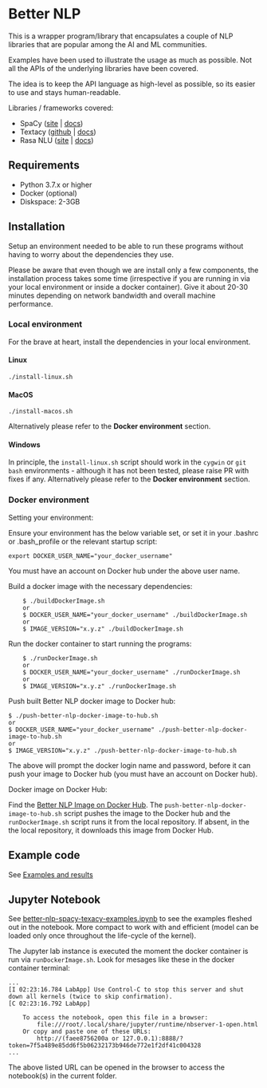 # Better NLP

This is a wrapper program/library that encapsulates a couple of NLP libraries that are popular among the AI and ML communities.

Examples have been used to illustrate the usage as much as possible. Not all the APIs of the underlying libraries have been covered.

The idea is to keep the API language as high-level as possible, so its easier to use and stays human-readable.

Libraries / frameworks covered:

- SpaCy ([site](https://spacy.io/) | [docs](https://spacy.io/usage/))
- Textacy ([github](https://github.com/chartbeat-labs/textacy) | [docs](https://chartbeat-labs.github.io/textacy/))
- Rasa NLU ([site](https://rasa.com/) | [docs](https://rasa.com/docs/nlu/))

## Requirements

- Python 3.7.x or higher
- Docker (optional)
- Diskspace: 2-3GB

## Installation

Setup an environment needed to be able to run these programs without having to worry about the dependencies they use.

Please be aware that even though we are install only a few components, the installation process takes some time (irrespective if you are running in via your local environment or inside a docker container). Give it about 20-30 minutes depending on network bandwidth and overall machine performance.

### Local environment

For the brave at heart, install the dependencies in your local environment.

#### Linux

```
./install-linux.sh
```

#### MacOS

```
./install-macos.sh
```

Alternatively please refer to the **Docker environment** section.

#### Windows

In principle, the `install-linux.sh` script should work in the `cygwin` or `git bash` environments - although it has not been tested, please raise PR with fixes if any. Alternatively please refer to the **Docker environment** section.

### Docker environment

Setting your environment:

Ensure your environment has the below variable set, or set it in your .bashrc or .bash_profile or the relevant startup script:

```
export DOCKER_USER_NAME="your_docker_username"
```

You must have an account on Docker hub under the above user name.


Build a docker image with the necessary dependencies:

```
    $ ./buildDockerImage.sh
    or
    $ DOCKER_USER_NAME="your_docker_username" ./buildDockerImage.sh
    or
    $ IMAGE_VERSION="x.y.z" ./buildDockerImage.sh
```


Run the docker container to start running the programs:

```
    $ ./runDockerImage.sh
    or
    $ DOCKER_USER_NAME="your_docker_username" ./runDockerImage.sh
    or
    $ IMAGE_VERSION="x.y.z" ./runDockerImage.sh
```


Push built Better NLP docker image to Docker hub:

```
$ ./push-better-nlp-docker-image-to-hub.sh
or
$ DOCKER_USER_NAME="your_docker_username" ./push-better-nlp-docker-image-to-hub.sh
or
$ IMAGE_VERSION="x.y.z" ./push-better-nlp-docker-image-to-hub.sh
```

The above will prompt the docker login name and password, before it can push your image to Docker hub (you must have an account on Docker hub).


Docker image on Docker Hub:

Find the [Better NLP Image on Docker Hub](https://hub.docker.com/r/neomatrix369/better-nlp). The `push-better-nlp-docker-image-to-hub.sh` script pushes the image to the Docker hub and the `runDockerImage.sh` script runs it from the local repository. If absent, in the the local repository, it downloads this image from Docker Hub.

## Example code

See [Examples and results](Examples.md)

## Jupyter Notebook

See [better-nlp-spacy-texacy-examples.ipynb](better-nlp-spacy-texacy-examples.ipynb) to see the examples fleshed out in the notebook. More compact to work with and efficient (model can be loaded only once throughout the life-cycle of the kernel).

The Jupyter lab instance is executed the moment the docker container is run via `runDockerImage.sh`. Look for mesages like these in the docker container terminal:

```
...
[I 02:23:16.784 LabApp] Use Control-C to stop this server and shut down all kernels (twice to skip confirmation).
[C 02:23:16.792 LabApp]

    To access the notebook, open this file in a browser:
        file:///root/.local/share/jupyter/runtime/nbserver-1-open.html
    Or copy and paste one of these URLs:
        http://(faee8756200a or 127.0.0.1):8888/?token=7f5a489e85dd6f5b06232173b946de772e1f2df41c004328
...
```
The above listed URL can be opened in the browser to access the notebook(s) in the current folder.